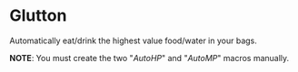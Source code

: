 # Glutton

Automatically eat/drink the highest value food/water in your bags.

**NOTE**: You must create the two "*AutoHP*" and "*AutoMP*" macros manually.
